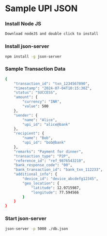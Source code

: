 # Sample UPI JSON


### Install Node JS
```bash
Download nodeJS and double click to install
```
### Install json-server
```bash
npm install -g json-server
```

### Sample Transaction Data
```bash
{
    "transaction_id": "txn_1234567890",
    "timestamp": "2024-07-04T10:15:30Z",
    "status": "SUCCESS",
    "amount": {
        "currency": "INR",
        "value": 500
    },
    "sender": {
        "name": "Alice",
        "upi_id": "alice@bank"
    },
    "recipient": {
        "name": "Bob",
        "upi_id": "bob@bank"
    },
    "remarks": "Payment for dinner",
    "transaction_type": "P2P",
    "reference_id": "ref_9876543210",
    "bank_response_code": "00",
    "bank_transaction_id": "bank_txn_112233",
    "additional_info": {
        "device_id": "device_abcdefg12345",
        "geo_location": {
            "latitude": 12.9715987,
            "longitude": 77.594566
        }
    }
}

```

### Start json-server
```bash
json-server -p 5000 ./db.json
```
